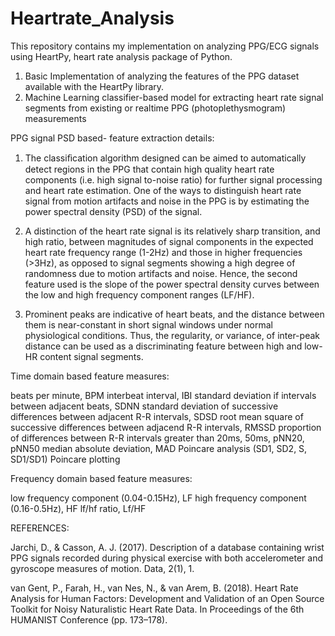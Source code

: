 # Heartrate_Analysis
This repository contains my implementation on analyzing PPG/ECG signals using HeartPy, heart rate analysis package of Python.

1. Basic Implementation of analyzing the features of the PPG dataset available with the HeartPy library.
2. Machine Learning classifier-based model for extracting heart rate signal segments from existing or realtime PPG (photoplethysmogram) measurements


PPG signal PSD based- feature extraction details:

1. The classiﬁcation algorithm designed can be aimed to automatically detect regions in the PPG that contain high quality heart rate components (i.e. high signal
to-noise ratio) for further signal processing and heart rate estimation. One of the ways to distinguish heart rate signal from motion artifacts and noise
in the PPG is by estimating the power spectral density (PSD) of the signal.

2. A distinction of the heart rate signal is its relatively sharp transition, and high ratio, between magnitudes of signal components in the expected heart rate frequency range (1-2Hz) and those in higher frequencies (>3Hz), as opposed to signal segments showing a high degree of randomness due to motion artifacts and noise. Hence, the second feature used is the slope of the power spectral density curves between the low and high frequency component ranges (LF/HF).

3. Prominent peaks are indicative of heart beats, and the distance between them is near-constant in short signal windows under normal physiological conditions. Thus, the regularity, or variance, of inter-peak distance can be used as a discriminating feature between high and low-HR content signal segments. 

Time domain based feature measures:

beats per minute, BPM
interbeat interval, IBI
standard deviation if intervals between adjacent beats, SDNN
standard deviation of successive differences between adjacent R-R intervals, SDSD
root mean square of successive differences between adjacend R-R intervals, RMSSD
proportion of differences between R-R intervals greater than 20ms, 50ms, pNN20, pNN50
median absolute deviation, MAD
Poincare analysis (SD1, SD2, S, SD1/SD1)
Poincare plotting

Frequency domain based feature measures:

low frequency component (0.04-0.15Hz), LF
high frequency component (0.16-0.5Hz), HF
lf/hf ratio, Lf/HF


REFERENCES:

Jarchi, D., & Casson, A. J. (2017). Description of a database containing wrist PPG signals recorded during physical exercise with both accelerometer and gyroscope measures of motion. Data, 2(1), 1.

van Gent, P., Farah, H., van Nes, N., & van Arem, B. (2018). Heart Rate Analysis for Human Factors: Development and Validation of an Open Source Toolkit for Noisy Naturalistic Heart Rate Data. In Proceedings of the 6th HUMANIST Conference (pp. 173–178).

